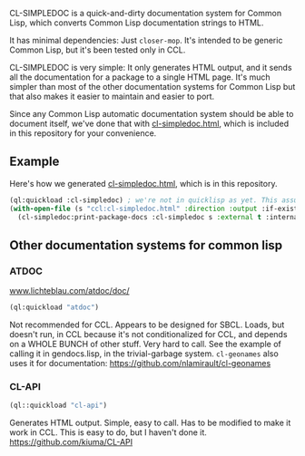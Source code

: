CL-SIMPLEDOC is a quick-and-dirty documentation system for Common Lisp, which
converts Common Lisp documentation strings to HTML.

It has minimal dependencies: Just `closer-mop`.
It's intended to be generic Common Lisp, but it's been tested only in CCL.

CL-SIMPLEDOC is very simple: It only generates HTML output, and it sends all the
documentation for a package to a single HTML page. It's much simpler
than most of the other documentation systems for Common Lisp but that
also makes it easier to maintain and easier to port.

Since any Common Lisp automatic documentation system should be able to document itself, we've done that with [cl-simpledoc.html](http://htmlpreview.github.com/?https://github.com/svspire/cl-simpledoc/blob/master/cl-simpledoc.html), which is included in this repository for your convenience.

## Example

Here's how we generated [cl-simpledoc.html](http://htmlpreview.github.io/?https://github.com/svspire/cl-simpledoc/blob/master/cl-simpledoc.html), which is in this repository.

```lisp
(ql:quickload :cl-simpledoc) ; we're not in quicklisp as yet. This assumes you cloned this repo to your local disk.
(with-open-file (s "ccl:cl-simpledoc.html" :direction :output :if-exists :supersede)
  (cl-simpledoc:print-package-docs :cl-simpledoc s :external t :internal t :variables t :functions t :macros t :classes t :generic-functions t))
  ```
  
## Other documentation systems for common lisp

### ATDOC
www.lichteblau.com/atdoc/doc/

```lisp
(ql:quickload "atdoc")
```

Not recommended for CCL. Appears to be designed for SBCL.
Loads, but doesn't run, in CCL because it's not conditionalized for CCL, and depends on a WHOLE BUNCH
of other stuff. Very hard to call. See the example of calling it in 
gendocs.lisp, in the trivial-garbage system. `cl-geonames` also uses
it for documentation:
https://github.com/nlamirault/cl-geonames

### CL-API

```lisp
(ql::quickload "cl-api")
```

Generates HTML output. Simple, easy to call. Has to be modified
to make it work in CCL. This is easy to do, but I haven't done it.
https://github.com/kiuma/CL-API
